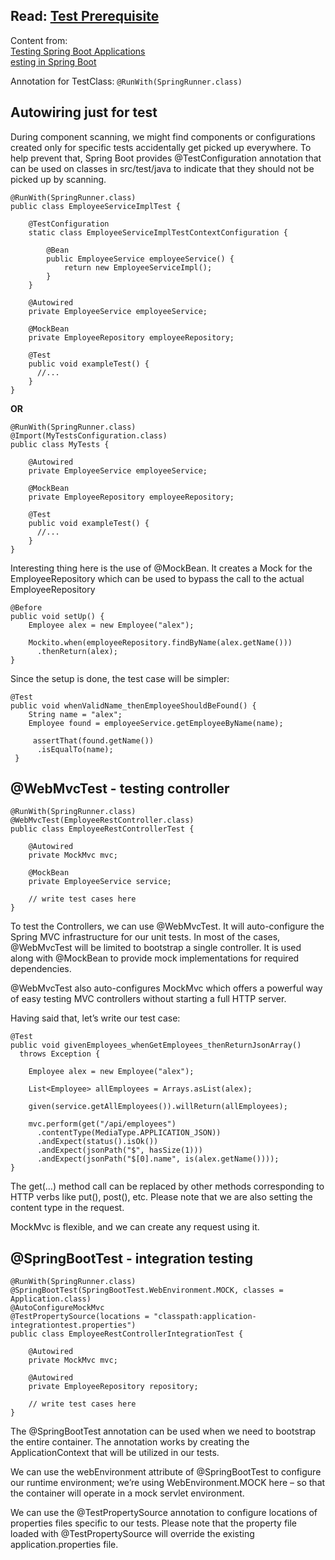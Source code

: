## Read: [Test Prerequisite](https://github.com/hovermind/springboot-webmvc/blob/master/test_prerequisite.md)

Content from:    
[Testing Spring Boot Applications](https://docs.spring.io/spring-boot/docs/current/reference/html/boot-features-testing.html#boot-features-testing-spring-boot-applications)    
[esting in Spring Boot](http://www.baeldung.com/spring-boot-testing)


Annotation for TestClass: `@RunWith(SpringRunner.class)`    

## Autowiring just for test
During component scanning, we might find components or configurations created only for specific tests accidentally get picked up everywhere. To help prevent that, Spring Boot provides @TestConfiguration annotation that can be used on classes in src/test/java to indicate that they should not be picked up by scanning.    

```
@RunWith(SpringRunner.class)
public class EmployeeServiceImplTest {
 
    @TestConfiguration
    static class EmployeeServiceImplTestContextConfiguration {
  
        @Bean
        public EmployeeService employeeService() {
            return new EmployeeServiceImpl();
        }
    }
 
    @Autowired
    private EmployeeService employeeService;
 
    @MockBean
    private EmployeeRepository employeeRepository;
 
    @Test
    public void exampleTest() {
      //...
    }
}
```
**OR**
```
@RunWith(SpringRunner.class)
@Import(MyTestsConfiguration.class)
public class MyTests {

    @Autowired
    private EmployeeService employeeService;
 
    @MockBean
    private EmployeeRepository employeeRepository;
 
    @Test
    public void exampleTest() {
      //...
    }
}
```
Interesting thing here is the use of @MockBean. It creates a Mock for the EmployeeRepository which can be used to bypass the call to the actual EmployeeRepository
```
@Before
public void setUp() {
    Employee alex = new Employee("alex");
 
    Mockito.when(employeeRepository.findByName(alex.getName()))
      .thenReturn(alex);
}
```
Since the setup is done, the test case will be simpler:
```
@Test
public void whenValidName_thenEmployeeShouldBeFound() {
    String name = "alex";
    Employee found = employeeService.getEmployeeByName(name);
  
     assertThat(found.getName())
      .isEqualTo(name);
 }
```
## @WebMvcTest - testing controller
```
@RunWith(SpringRunner.class)
@WebMvcTest(EmployeeRestController.class)
public class EmployeeRestControllerTest {
 
    @Autowired
    private MockMvc mvc;
 
    @MockBean
    private EmployeeService service;
 
    // write test cases here
}
```
To test the Controllers, we can use @WebMvcTest. It will auto-configure the Spring MVC infrastructure for our unit tests. In most of the cases, @WebMvcTest will be limited to bootstrap a single controller. It is used along with @MockBean to provide mock implementations for required dependencies.    

@WebMvcTest also auto-configures MockMvc which offers a powerful way of easy testing MVC controllers without starting a full HTTP server.

Having said that, let’s write our test case:
```
@Test
public void givenEmployees_whenGetEmployees_thenReturnJsonArray()
  throws Exception {
     
    Employee alex = new Employee("alex");
 
    List<Employee> allEmployees = Arrays.asList(alex);
 
    given(service.getAllEmployees()).willReturn(allEmployees);
 
    mvc.perform(get("/api/employees")
      .contentType(MediaType.APPLICATION_JSON))
      .andExpect(status().isOk())
      .andExpect(jsonPath("$", hasSize(1)))
      .andExpect(jsonPath("$[0].name", is(alex.getName())));
}
```
The get(…) method call can be replaced by other methods corresponding to HTTP verbs like put(), post(), etc. Please note that we are also setting the content type in the request.    

MockMvc is flexible, and we can create any request using it.    

## @SpringBootTest - integration testing
```
@RunWith(SpringRunner.class)
@SpringBootTest(SpringBootTest.WebEnvironment.MOCK, classes = Application.class)
@AutoConfigureMockMvc
@TestPropertySource(locations = "classpath:application-integrationtest.properties")
public class EmployeeRestControllerIntegrationTest {
 
    @Autowired
    private MockMvc mvc;
 
    @Autowired
    private EmployeeRepository repository;
 
    // write test cases here
}
```
The @SpringBootTest annotation can be used when we need to bootstrap the entire container. The annotation works by creating the ApplicationContext that will be utilized in our tests.

We can use the webEnvironment attribute of @SpringBootTest to configure our runtime environment; we’re using WebEnvironment.MOCK here – so that the container will operate in a mock servlet environment.

We can use the @TestPropertySource annotation to configure locations of properties files specific to our tests. Please note that the property file loaded with @TestPropertySource will override the existing application.properties file.
